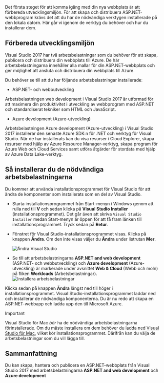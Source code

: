 Det första steget för att komma igång med din nya webbplats är att förbereda utvecklingsmiljön. För att skapa och distribuera ASP.NET-webbprogram krävs det att du har de nödvändiga verktygen installerade på den lokala datorn. Här går vi igenom de verktyg du behöver och hur du installerar dem.

## <a name="prepare-your-development-environment"></a>Förbereda utvecklingsmiljön

Visual Studio 2017 har två arbetsbelastningar som du behöver för att skapa, publicera och distribuera din webbplats till Azure. De här arbetsbelastningarna innehåller alla mallar för din ASP.NET-webbplats och ger möjlighet att ansluta och distribuera din webbplats till Azure.

Du behöver se till att du har följande arbetsbelastningar installerade:

- ASP.NET- och webbutveckling

Arbetsbelastningen web development i Visual Studio 2017 är utformad för att maximera din produktivitet i utveckling av webbprogram med ASP.NET och standardiserat tekniker som HTML och JavaScript.

- Azure development (Azure-utveckling)

Arbetsbelastningen Azure development (Azure-utveckling) i Visual Studio 2017 installerar den senaste Azure SDK:n för .NET och verktyg för Visual Studio. När de har installerats kan du visa resurser i Cloud Explorer, skapa resurser med hjälp av Azure Resource Manager-verktyg, skapa program för Azure Web och Cloud Services samt utföra åtgärder för stordata med hjälp av Azure Data Lake-verktyg.

## <a name="how-to-install-the-required-workloads"></a>Så installerar du de nödvändiga arbetsbelastningarna

Du kommer att använda installationsprogrammet för Visual Studio för att ändra de komponenter som installerats som en del av Visual Studio.

- Starta installationsprogrammet från Start-menyn i Windows genom att rulla ned till **V** och sedan klicka på **Visual Studio Installer** (installationsprogrammet). Det går även att skriva ```Visual Studio Installer``` medan Start-menyn är öppen för att få fram länken till installationsprogrammet. Tryck sedan på **Retur**.

- Fönstret för Visual Studio-installationsprogrammet visas. Klicka på knappen **Ändra**. Om den inte visas väljer du **Ändra** under listrutan **Mer**.

    ![Ändra Visual Studio](../media-draft/3-visual-studio-installer-modify.PNG)

- Se till att arbetsbelastningarna **ASP.NET and web development** (ASP.NET- och webbutveckling) och **Azure development** (Azure-utveckling) är markerade under avsnittet **Web & Cloud** (Webb och moln) på fliken **Workloads** (Arbetsbelastningar).   ![Installera arbetsbelastningar](../media-draft/2-select-workloads.png)

Klicka sedan på knappen **Ändra** längst ned till höger i installationsprogrammet. Visual Studio-installationsprogrammet laddar ned och installerar de nödvändiga komponenterna. Du är nu redo att skapa en ASP.NET-webbapp och ladda upp den till Microsoft Azure.

> [!IMPORTANT]
> Visual Studio för Mac _bör_ ha de nödvändiga arbetsbelastningarna förinstallerade. Om du måste installera om dem behöver du ladda ned [Visual Studio för Mac](https://visualstudio.microsoft.com/thank-you-downloading-visual-studio-mac/?sku=communitymac&rel=15_), vilket kör installationsprogrammet. Därifrån kan du välja de arbetsbelastningar som du vill lägga till.

## <a name="summary"></a>Sammanfattning

Du kan skapa, hantera och publicera en ASP.NET-webbplats från Visual Studio 2017 med arbetsbelastningarna **ASP.NET and web development** och **Azure development**
